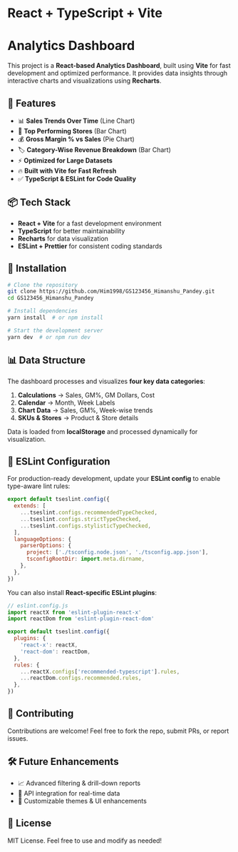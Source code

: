 # React + TypeScript + Vite

# Analytics Dashboard

This project is a **React-based Analytics Dashboard**, built using **Vite** for fast development and optimized performance. It provides data insights through interactive charts and visualizations using **Recharts**.

## 🚀 Features

- 📊 **Sales Trends Over Time** (Line Chart)
- 🏬 **Top Performing Stores** (Bar Chart)
- 💰 **Gross Margin % vs Sales** (Pie Chart)
- 🏷️ **Category-Wise Revenue Breakdown** (Bar Chart)
- ⚡ **Optimized for Large Datasets**
- 🔥 **Built with Vite for Fast Refresh**
- ✅ **TypeScript & ESLint for Code Quality**

## 📦 Tech Stack

- **React + Vite** for a fast development environment
- **TypeScript** for better maintainability
- **Recharts** for data visualization
- **ESLint + Prettier** for consistent coding standards

## 📌 Installation

```sh
# Clone the repository
git clone https://github.com/Him1998/GS123456_Himanshu_Pandey.git
cd GS123456_Himanshu_Pandey

# Install dependencies
yarn install  # or npm install

# Start the development server
yarn dev  # or npm run dev
```

## 📊 Data Structure

The dashboard processes and visualizes **four key data categories**:

1. **Calculations** → Sales, GM%, GM Dollars, Cost
2. **Calendar** → Month, Week Labels
3. **Chart Data** → Sales, GM%, Week-wise trends
4. **SKUs & Stores** → Product & Store details

Data is loaded from **localStorage** and processed dynamically for visualization.

## 📜 ESLint Configuration

For production-ready development, update your **ESLint config** to enable type-aware lint rules:

```js
export default tseslint.config({
  extends: [
    ...tseslint.configs.recommendedTypeChecked,
    ...tseslint.configs.strictTypeChecked,
    ...tseslint.configs.stylisticTypeChecked,
  ],
  languageOptions: {
    parserOptions: {
      project: ['./tsconfig.node.json', './tsconfig.app.json'],
      tsconfigRootDir: import.meta.dirname,
    },
  },
})
```

You can also install **React-specific ESLint plugins**:

```js
// eslint.config.js
import reactX from 'eslint-plugin-react-x'
import reactDom from 'eslint-plugin-react-dom'

export default tseslint.config({
  plugins: {
    'react-x': reactX,
    'react-dom': reactDom,
  },
  rules: {
    ...reactX.configs['recommended-typescript'].rules,
    ...reactDom.configs.recommended.rules,
  },
})
```

## 🎯 Contributing

Contributions are welcome! Feel free to fork the repo, submit PRs, or report issues.

## 🛠️ Future Enhancements

- 📈 Advanced filtering & drill-down reports
- 🔗 API integration for real-time data
- 🎨 Customizable themes & UI enhancements

## 📜 License

MIT License. Feel free to use and modify as needed!


